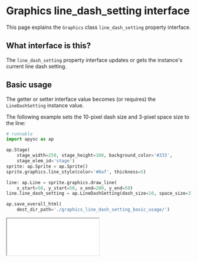 # Graphics line_dash_setting interface

This page explains the `Graphics` class `line_dash_setting` property interface.

## What interface is this?

The `line_dash_setting` property interface updates or gets the instance's current line dash setting.

## Basic usage

The getter or setter interface value becomes (or requires) the `LineDashSetting` instance value.

The following example sets the 10-pixel dash size and 3-pixel space size to the line:

```py
# runnable
import apysc as ap

ap.Stage(
    stage_width=250, stage_height=100, background_color='#333',
    stage_elem_id='stage')
sprite: ap.Sprite = ap.Sprite()
sprite.graphics.line_style(color='#0af', thickness=5)

line: ap.Line = sprite.graphics.draw_line(
    x_start=50, y_start=50, x_end=200, y_end=50)
line.line_dash_setting = ap.LineDashSetting(dash_size=10, space_size=3)

ap.save_overall_html(
    dest_dir_path='./graphics_line_dash_setting_basic_usage/')
```

<iframe src="static/graphics_line_dash_setting_basic_usage/index.html" width="250" height="100"></iframe>
